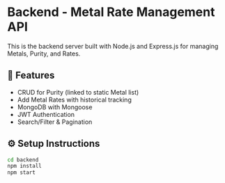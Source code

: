 # Backend - Metal Rate Management API

This is the backend server built with Node.js and Express.js for managing Metals, Purity, and Rates.

## 🔐 Features

- CRUD for Purity (linked to static Metal list)
- Add Metal Rates with historical tracking
- MongoDB with Mongoose
- JWT Authentication
- Search/Filter & Pagination

## ⚙️ Setup Instructions

```bash
cd backend
npm install
npm start
